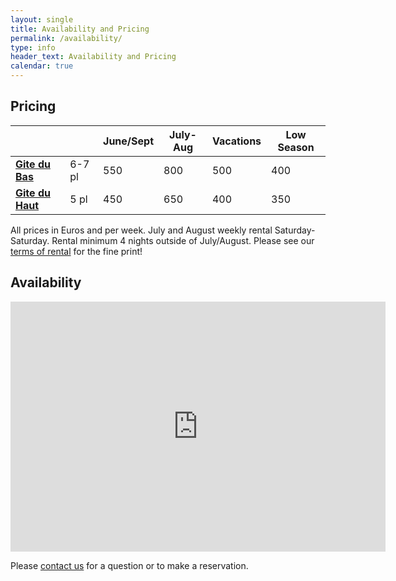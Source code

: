 ```yaml
---
layout: single
title: Availability and Pricing
permalink: /availability/
type: info
header_text: Availability and Pricing
calendar: true
---
```


## Pricing

|                            |           | **June/Sept** | **July-Aug** | **Vacations** | **Low Season** |
|--------------|------|----------|-------------|-------------|--------------|
| **[Gite du Bas](/downstairs)**   | 6-7 pl | 550             | 800                   | 500                  | 400                   |
| **[Gite du Haut](/upstairs)** | 5 pl    | 450             | 650                   | 400                  | 350                   |

All prices in Euros and per week. July and August weekly rental Saturday-Saturday. Rental minimum 4 nights outside of July/August. Please see our [terms of rental](/terms/) for the fine print!

## Availability

<iframe src="https://www.google.com/calendar/embed?hl=en&showTitle=0&amp;showPrint=0&amp;showTabs=0&amp;showCalendars=0&amp;showTz=0&amp;height=400&amp;wkst=1&amp;bgcolor=%23FFFFFF&amp;src=h0cl2pufaic02ubqj1cdlr9ur0%40group.calendar.google.com&amp;color=%23711616&amp;src=64f2d319jcgv1grt6ae2h3erqg%40group.calendar.google.com&amp;color=%23711616&amp;src=hq49q7cc0e85vohtq3iqphs10g%40group.calendar.google.com&amp;color=%23125A12&amp;ctz=Europe%2FParis" style=" border-width:0 " width="600" height="400" frameborder="0" scrolling="no"></iframe>

Please [contact us](/contacts) for a question or to make a reservation.
